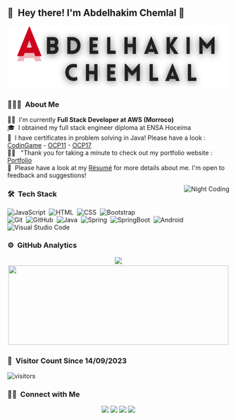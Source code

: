 ## 👋 &nbsp;Hey there! I'm Abdelhakim Chemlal 👋
![Cover](https://github.com/hakimchemlal/hakimchemlal/blob/main/abdelhakim.chemlal.png)


### 👨🏻‍💻 &nbsp;About Me
🧑‍💻 &nbsp;I'm currently <b>Full Stack Developer at AWS (Morroco)</b>  
🎓 &nbsp;I obtained my full stack engineer diploma at ENSA Hoceima  
📄 &nbsp;I have certificates in problem solving in Java! Please have a look : [CodinGame](Certification.pdf)  -  [OCP11](ocp17.pdf)   -  [OCP17](ocp17.pdf)   
🧑‍💻 &nbsp; "Thank you for taking a minute to check out my portfolio website : [Portfolio](https://main--verdant-cassata-48de53.netlify.app/)  
📄 &nbsp;Please have a look at my [Résumé](CV_CHEMLAL_FR_VERSION_2.pdf) for more details about me. I'm open to feedback and suggestions!  


<img alt="Night Coding" src="https://c.tenor.com/f-nICqWLnrQAAAAS/programmer-cycle.gif" align="right"/>

### 🛠 &nbsp;Tech Stack



![JavaScript](https://img.shields.io/badge/-JavaScript-333333?style=flat&logo=javascript)&nbsp;
![HTML](https://img.shields.io/badge/-HTML-333333?style=flat&logo=HTML5)&nbsp;
![CSS](https://img.shields.io/badge/-CSS-333333?style=flat&logo=CSS3&logoColor=1572B6)&nbsp;
![Bootstrap](https://img.shields.io/badge/-Bootstrap-333333?style=flat&logo=bootstrap&logoColor=563D7C)\
![Git](https://img.shields.io/badge/-Git-333333?style=flat&logo=git)&nbsp;
![GitHub](https://img.shields.io/badge/-GitHub-333333?style=flat&logo=github)&nbsp;
![Java](https://img.shields.io/badge/-Java-333333?style=flat&logo=Java)&nbsp;
![Spring](https://img.shields.io/badge/-Spring-333333?style=flat&logo=Spring)&nbsp;
![SpringBoot](https://img.shields.io/badge/-SpringBoot-333333?style=flat&logo=SpringBoot)&nbsp;
![Android](https://img.shields.io/badge/-Android-333333?style=flat&logo=Android)\
![Visual Studio Code](https://img.shields.io/badge/-Visual%20Studio%20Code-333333?style=flat&logo=visual-studio-code&logoColor=007ACC)&nbsp;
### ⚙️ &nbsp;GitHub Analytics

<p align="center">
<a href="https://github.com/hakimchemlal"><img  src="https://github-readme-stats-eight-theta.vercel.app/api?username=hakimchemlal&show_icons=true&theme=vue-dark&include_all_commits=true&count_private=true" />
  <img height="180em" width="500em" src="https://github-readme-stats-eight-theta.vercel.app/api/top-langs/?username=hakimchemlal&layout=compact&exclude_lang=java+r&theme=vue-dark" />
</a>
</p>

### 🚶 &nbsp;Visitor Count Since 14/09/2023

  ![visitors](https://komarev.com/ghpvc/?username=hakimchemlal)
### 🤝🏻 &nbsp;Connect with Me

<p align="center">
<a href="https://www.linkedin.com/in/abdelhakim-chemlal/"><img src="https://img.shields.io/badge/-AbdelhakimChemlal-0077B5?style=flat-square&logo=Linkedin&logoColor=white"/></a>
<a href="mailto:hakimchemlal0@gmail.com"><img src="https://img.shields.io/badge/-@hakimchemlal-D14836?style=flat-square&logo=Gmail&logoColor=white"/></a>
<a href="https://instagram.com/hakimchemlale"><img src="https://img.shields.io/badge/-@hakimchemlale-E4405F?style=flat-square&logo=Instagram&logoColor=white"/></a>
<a href="https://facebook.com/hakim.chemlal.965/"><img src="https://img.shields.io/badge/-@hakimchemlal-1877F2?style=flat-square&logo=Facebook&logoColor=white"/></a>
</p>


